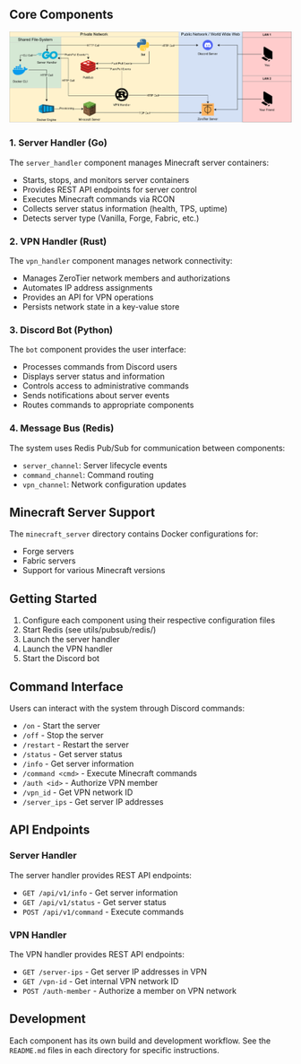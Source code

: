 ## Core Components

![Admine](.readme/Admine.drawio.svg)

### 1. Server Handler (Go)
The `server_handler` component manages Minecraft server containers:

- Starts, stops, and monitors server containers
- Provides REST API endpoints for server control
- Executes Minecraft commands via RCON
- Collects server status information (health, TPS, uptime)
- Detects server type (Vanilla, Forge, Fabric, etc.)

### 2. VPN Handler (Rust)
The `vpn_handler` component manages network connectivity:

- Manages ZeroTier network members and authorizations
- Automates IP address assignments
- Provides an API for VPN operations
- Persists network state in a key-value store

### 3. Discord Bot (Python)
The `bot` component provides the user interface:

- Processes commands from Discord users
- Displays server status and information
- Controls access to administrative commands
- Sends notifications about server events
- Routes commands to appropriate components

### 4. Message Bus (Redis)
The system uses Redis Pub/Sub for communication between components:

- `server_channel`: Server lifecycle events
- `command_channel`: Command routing
- `vpn_channel`: Network configuration updates
## Minecraft Server Support

The `minecraft_server` directory contains Docker configurations for:

- Forge servers
- Fabric servers
- Support for various Minecraft versions

## Getting Started

1. Configure each component using their respective configuration files
2. Start Redis (see utils/pubsub/redis/)
3. Launch the server handler
4. Launch the VPN handler
5. Start the Discord bot
## Command Interface

Users can interact with the system through Discord commands:

- `/on` - Start the server
- `/off` - Stop the server
- `/restart` - Restart the server
- `/status` - Get server status
- `/info` - Get server information
- `/command <cmd>` - Execute Minecraft commands
- `/auth <id>` - Authorize VPN member
- `/vpn_id` - Get VPN network ID
- `/server_ips` - Get server IP addresses
## API Endpoints

### Server Handler
The server handler provides REST API endpoints:

- `GET /api/v1/info` - Get server information
- `GET /api/v1/status` - Get server status
- `POST /api/v1/command` - Execute commands

### VPN Handler
The VPN handler provides REST API endpoints:

- `GET /server-ips` - Get server IP addresses in VPN
- `GET /vpn-id` - Get internal VPN network ID
- `POST /auth-member` - Authorize a member on VPN network

## Development

Each component has its own build and development workflow. See the `README.md` files in each directory for specific instructions.